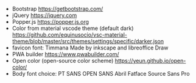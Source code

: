 - Bootstrap
https://getbootstrap.com/
- jQuery
https://jquery.com
- Popper.js
https://popper.js.org
- Color from material vscode theme (default dark)
https://github.com/equinusocio/vsc-material-theme/blob/master/src/themes/settings/specific/darker.json
- favicon
font: Timmana
Made by inkscape and libreoffice Draw
- PWA builder
https://www.pwabuilder.com/
- Open color (open-source color scheme)
https://yeun.github.io/open-color/
- Body font choice:
PT SANS
OPEN SANS
Abril Fatface
Source Sans Pro